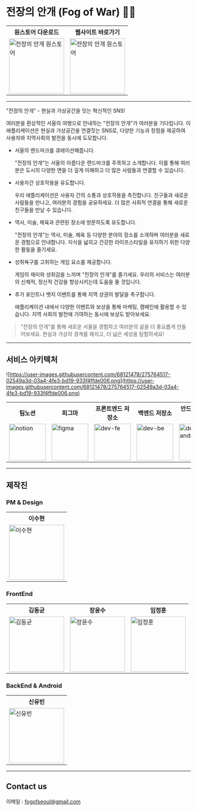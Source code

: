 # 전장의 안개 (Fog of War) 😶‍🌫


<table>
 <tr>
    <th>원스토어 다운로드</th>
    <th>웹사이트 바로가기</th>
  </tr>
  <tr>
    <td>
      <a href="https://m.onestore.co.kr/mobilepoc/apps/appsDetail.omp?prodId=0000772388&scYn=Y">
        <img src="https://github.com/fog-of-war/.github/assets/68121478/e5e0ae3c-59ec-409b-8adf-f28f0c5442f7" alt="전장의 안개 원스토어" width="150" height="150">
      </a>
    </td>
    <td>
      <a href="https://www.yubinhome.com/">
        <img src="https://github.com/fog-of-war/.github/assets/68121478/0f763388-67d9-476c-87e5-657910451a87" alt="전장의 안개 원스토어" width="150" height="150">
      </a>
    </td>
  </tr>
</table>

----

"전장의 안개" - 현실과 가상공간을 잇는 혁신적인 SNS!

여러분을 환상적인 서울의 여행으로 안내하는 "전장의 안개"가 여러분을 기다립니다. 이 애플리케이션은 현실과 가상공간을 연결짓는 SNS로, 다양한 기능과 장점을 제공하여 사용자와 지역사회의 발전을 동시에 도모합니다.

- 서울의 랜드마크를 큐레이션해줍니다.
  
  "전장의 안개"는 서울의 아름다운 랜드마크를 주목하고 소개합니다. 이를 통해 여러분은 도시의 다양한 면을 더 깊게 이해하고 더 많은 사람들과 연결할 수 있습니다.

- 사용자간 상호작용을 유도합니다.
  
  우리 애플리케이션은 사용자 간의 소통과 상호작용을 촉진합니다. 친구들과 새로운 사람들을 만나고, 여러분의 경험을 공유하세요. 더 많은 사회적 연결을 통해 새로운 친구들을 만날 수 있습니다.

- 역사, 미술, 체육과 관련된 장소에 방문하도록 유도합니다.

  "전장의 안개"는 역사, 미술, 체육 등 다양한 분야의 장소를 소개하며 여러분을 새로운 경험으로 안내합니다. 지식을 넓히고 건강한 라이프스타일을 유지하기 위한 다양한 활동을 즐기세요.

- 성취욕구를 고취하는 게임 요소를 제공합니다.
  
  게임의 재미와 성취감을 느끼며 "전장의 안개"를 즐기세요. 우리의 서비스는 여러분의 신체적, 정신적 건강을 향상시키는데 도움을 줄 것입니다.

- 추가 포인트나 뱃지 이벤트를 통해 지역 상권의 발달을 촉구합니다.
  
  애플리케이션 내에서 다양한 이벤트와 보상을 통해 마케팅, 캠페인에 활용할 수 있습니다. 지역 사회의 발전에 기여하는 동시에 보상도 받아보세요.

> "전장의 안개"를 통해 새로운 서울을 경험하고 여러분의 삶을 더 풍요롭게 만들어보세요. 현실과 가상의 경계를 헤치고, 더 넓은 세상을 탐험하세요!



-----

## 서비스 아키텍처

![https://user-images.githubusercontent.com/68121478/275764517-02549a3d-03a4-4fe3-bd19-933f4ffde006.png](https://user-images.githubusercontent.com/68121478/275764517-02549a3d-03a4-4fe3-bd19-933f4ffde006.png)

<table>
  <tr>
    <th>팀노션</th>
    <th>피그마</th>
    <th>프론트엔드 저장소 </th>
    <th>백엔드 저장소</th>
    <th>안드로이드 저장소</th>
  </tr>
  <tr>
    <td>
      <a href="https://sapienslee.notion.site/4149d1e98dfb41db92be5181eb4b0758?pvs=4">
        <img src="https://github.com/fog-of-war/.github/assets/68121478/1f497990-9fda-4f10-aced-da63e6787d6e" alt="notion" width="100" height="100">
      </a>
    </td>   
    <td>
      <a href="https://www.figma.com/file/mH3hoUOZj0pMhCfj5qqgle/%EC%A0%84%EC%9E%A5%EC%9D%98%EC%95%88%EA%B0%9C?type=design&node-id=0-1&mode=design">
        <img src="https://github.com/fog-of-war/.github/assets/68121478/a7ebfc7b-29ab-4ff1-b56f-39a080f2a1e5" alt="figma" width="100" height="100">
      </a>
    </td>    
    <td>
      <a href="https://github.com/fog-of-war/dev-fe">
        <img src="https://github.com/fog-of-war/.github/assets/68121478/93c95f72-15d4-450e-acd8-c052550254ca" alt="dev-fe" width="100" height="100">
      </a>
    </td>
        <td>
      <a href="https://github.com/fog-of-war/dev-be">
        <img src="https://github.com/fog-of-war/.github/assets/68121478/93c95f72-15d4-450e-acd8-c052550254ca" alt="dev-be" width="100" height="100">
      </a>
    </td>
        <td>
      <a href="https://github.com/fog-of-war/dev-andriod">
        <img src="https://github.com/fog-of-war/.github/assets/68121478/93c95f72-15d4-450e-acd8-c052550254ca" alt="dev-android" width="100" height="100">
      </a>
    </td>
  </tr>
</table>

-----

## 제작진

### PM & Design

<table>
  <tr>
    <th>이수현</th>
  </tr>
  <tr>
    <td>
      <a href="https://github.com/limeorange">
        <img src="https://avatars.githubusercontent.com/u/78308684?v=4" alt="이수현" width="150" height="150">
      </a>
    </td>   
  </tr>
</table>


### FrontEnd
<table>
  <tr>
    <th>김동균</th>
    <th>장윤수</th>
    <th>임정훈</th>
  </tr>
  <tr>
    <td>
      <a href="https://github.com/KimDongGyun1">
        <img src="https://avatars.githubusercontent.com/u/71059445?v=4" alt="김동균" width="150" height="150">
      </a>
    </td>   
    <td>
      <a href="https://github.com/sossost">
        <img src="https://avatars.githubusercontent.com/u/110542210?v=4" alt="장윤수" width="150" height="150">
      </a>
    </td>    
    <td>
      <a href="https://github.com/H0onnn">
        <img src="https://avatars.githubusercontent.com/u/116232939?v=4" alt="임정훈" width="150" height="150">
      </a>
    </td>
  </tr>
</table>

### BackEnd & Android

<table>
  <tr>
    <th>신유빈</th>
  </tr>
  <tr>
    <td>
      <a href="https://github.com/YubinShin">
        <img src="https://avatars.githubusercontent.com/u/68121478?v=4" alt="신유빈" width="150" height="150">
      </a>
    </td>   
  </tr>
</table>


-----

## Contact  us


이메일 : fogofseoul@gmail.com


